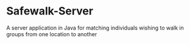 # Safewalk-Server
A server application in Java for matching individuals wishing to walk in groups from one location to another
